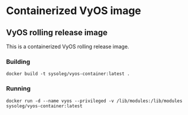 # Containerized VyOS image

## VyOS rolling release image

This is a containerized VyOS rolling release image.

### Building

```
docker build -t sysoleg/vyos-container:latest .
```

### Running

```
docker run -d --name vyos --privileged -v /lib/modules:/lib/modules sysoleg/vyos-container:latest
```
